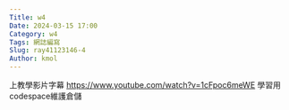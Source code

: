 ```yaml
---
Title: w4
Date: 2024-03-15 17:00
Category: w4
Tags: 網誌編寫
Slug: ray41123146-4
Author: kmol
---
```




<!-- PELICAN_END_SUMMARY -->
上教學影片字幕
https://www.youtube.com/watch?v=1cFpoc6meWE
學習用codespace維護倉儲